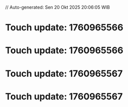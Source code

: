 // Auto-generated: Sen 20 Okt 2025 20:06:05 WIB

# Touch update: 1760965566

# Touch update: 1760965566

# Touch update: 1760965567

# Touch update: 1760965567
